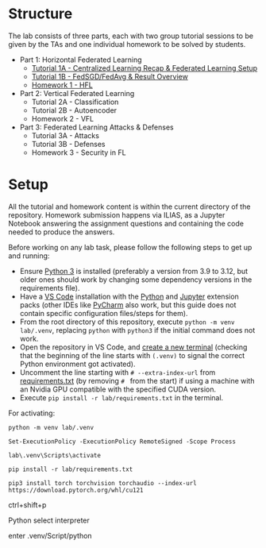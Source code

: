 # Structure

The lab consists of three parts, each with two group tutorial sessions to be given by the TAs and one individual homework to be solved by students.

- Part 1: Horizontal Federated Learning
    - [Tutorial 1A - Centralized Learning Recap & Federated Learning Setup](lab-hfl.ipynb)
    - [Tutorial 1B - FedSGD/FedAvg & Result Overview](lab-hfl.ipynb)
    - [Homework 1 - HFL](hw-hfl.ipynb)
- Part 2: Vertical Federated Learning
    - Tutorial 2A - Classification
    - Tutorial 2B - Autoencoder
    - Homework 2 - VFL
- Part 3: Federated Learning Attacks & Defenses
    - Tutorial 3A - Attacks
    - Tutorial 3B - Defenses
    - Homework 3 - Security in FL

# Setup

All the tutorial and homework content is within the current directory of the repository. Homework submission happens via ILIAS, as a Jupyter Notebook answering the assignment questions and containing the code needed to produce the answers.

Before working on any lab task, please follow the following steps to get up and running:
- Ensure [Python 3](https://www.python.org/downloads/) is installed (preferably a version from 3.9 to 3.12, but older ones should work by changing some dependency versions in the requirements file).
- Have a [VS Code](https://code.visualstudio.com/Download) installation with the [Python](https://marketplace.visualstudio.com/items?itemName=ms-python.python) and [Jupyter](https://marketplace.visualstudio.com/items?itemName=ms-toolsai.jupyter) extension packs (other IDEs like [PyCharm](https://www.jetbrains.com/pycharm/download/) also work, but this guide does not contain specific configuration files/steps for them).
- From the root directory of this repository, execute `python -m venv lab/.venv`, replacing `python` with `python3` if the initial command does not work.
- Open the repository in VS Code, and [create a new terminal](https://code.visualstudio.com/docs/terminal/basics) (checking that the beginning of the line starts with `(.venv)` to signal the correct Python environment got activated).
- Uncomment the line starting with `# --extra-index-url` from [requirements.txt](requirements.txt) (by removing `# ` from the start) if using a machine with an Nvidia GPU compatible with the specified CUDA version.
- Execute `pip install -r lab/requirements.txt` in the terminal.

For activating:

`python -m venv lab/.venv`

`Set-ExecutionPolicy -ExecutionPolicy RemoteSigned -Scope Process`

`lab\.venv\Scripts\activate`

`pip install -r lab/requirements.txt`

`pip3 install torch torchvision torchaudio --index-url https://download.pytorch.org/whl/cu121`

ctrl+shift+p

Python select interpreter

enter .venv/Script/python